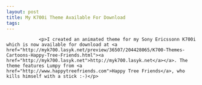 ```yaml
---
layout: post
title: My K700i Theme Available For Download
tags:
---
```



                <p>I created an animated theme for my Sony Ericssonn K700i which is now available for download at <a href="http://myk700.lasyk.net/preview/36507/204428065/K700-Themes-Cartoons-Happy-Tree-Friends.html"><a href="http://myk700.lasyk.net">http://myk700.lasyk.net</a></a>. The theme features Lumpy from <a href="http://www.happytreefriends.com">Happy Tree Friends</a>, who kills himself with a stick :-)</p>

